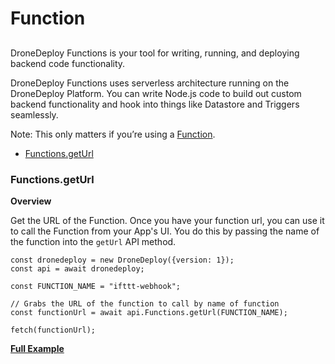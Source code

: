 # Function

##

DroneDeploy Functions is your tool for writing, running, and deploying backend code functionality.

DroneDeploy Functions uses serverless architecture running on the DroneDeploy Platform. You can write Node.js code to build out custom backend functionality and hook into things like Datastore and Triggers seamlessly.&#x20;

Note: This only matters if you’re using a [Function](https://developer-docs.dronedeploy.com/app-platform/introduction/functions).&#x20;

* ​[Functions.getUrl](function.md#map.addimageoverlay)​​

### Functions.getUrl <a href="#map.addimageoverlay" id="map.addimageoverlay"></a>

**Overview**

Get the URL of the Function. Once you have your function url, you can use it to call the Function from your App's UI. You do this by passing the name of the function into the `getUrl` API method.&#x20;

```
const dronedeploy = new DroneDeploy({version: 1});
const api = await dronedeploy;

const FUNCTION_NAME = "ifttt-webhook";

// Grabs the URL of the function to call by name of function
const functionUrl = await api.Functions.getUrl(FUNCTION_NAME);

fetch(functionUrl);
```

​[**Full Example**](https://github.com/dronedeploy/app-examples/blob/master/IFTTT/app/js/script.js)

